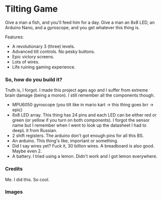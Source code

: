 # Tilting Game

Give a man a fish, and you'll feed him for a day. Give a man an 8x8 LED, an Arduino Nano, and a gyroscope, and you get whatever this thing is.

Features:
- A revolutionary 3 (three) levels.
- Advanced tilt controls. No pesky buttons.
- Epic victory screens.
- Lots of wires.
- Life ruining gaming experience.

### So, how do you build it?

Truth is, I forgot. I made this project ages ago and I suffer from extreme brain damage (being a moron). I still remember all the components though.
- MPU6050 gyroscope (you tilt like in mario kart -> this thing goes brr -> epic)
- 8x8 LED array. This thing has 24 pins and each LED can be either red or green (or yellow if you turn on both components). I forgot the sensor name but I remember when I went to look up the datasheet I had to deepL it from Russian.
- 2 shift registers. The arduino don't got enough pins for all this BS.
- An arduino. This thing's like, important or something.
- Did I say wires yet? Fuck it, 30 billion wires. A breadboard is also good. Maybe even 2.
- A battery. I tried using a lemon. Didn't work and I got lemon everywhere.

### Credits
Me. I did this. So cool.

### Images
